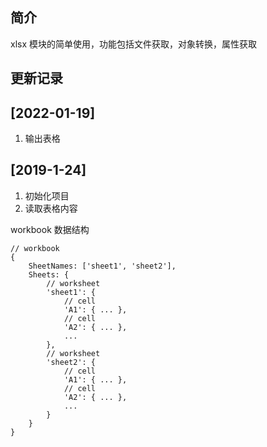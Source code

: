 ## 简介
xlsx 模块的简单使用，功能包括文件获取，对象转换，属性获取



## 更新记录
## [2022-01-19]
1. 输出表格

## [2019-1-24]
1. 初始化项目
2. 读取表格内容


workbook 数据结构
```
// workbook
{
    SheetNames: ['sheet1', 'sheet2'],
    Sheets: {
        // worksheet
        'sheet1': {
            // cell
            'A1': { ... },
            // cell
            'A2': { ... },
            ...
        },
        // worksheet
        'sheet2': {
            // cell
            'A1': { ... },
            // cell
            'A2': { ... },
            ...
        }
    }
}

```

